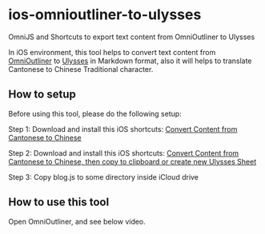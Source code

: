 # ios-omnioutliner-to-ulysses

OmniJS and Shortcuts to export text content from OmniOutliner to Ulysses

In iOS environment, this tool helps to convert text content from [OmniOutliner](https://www.omnigroup.com/omnioutliner/) to [Ulysses](https://ulysses.app) in Markdown format, also it will helps to translate Cantonese to Chinese Traditional character.

## How to setup

Before using this tool, please do the following setup:

Step 1: Download and install this iOS shortcuts: [Convert Content from Cantonese to Chinese](https://www.icloud.com/shortcuts/b378136574864b57ac8b61a7debc01ae)

Step 2: Download and install this iOS shortcuts: [Convert Content from Cantonese to Chinese, then copy to clipboard or create new Ulysses Sheet](https://www.icloud.com/shortcuts/d6486c055cf44700be6eb8074f46494b)

Step 3: Copy blog.js to some directory inside iCloud drive



## How to use this tool

Open OmniOutliner, and see below video.

